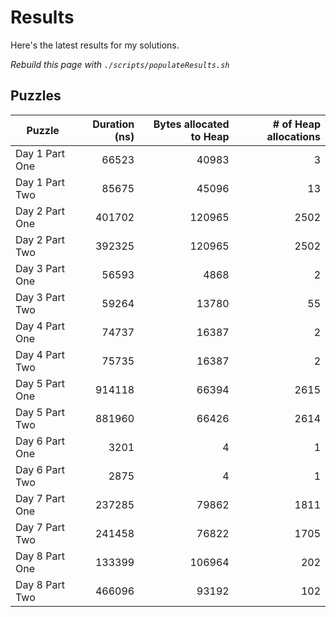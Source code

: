 # Results

Here's the latest results for my solutions.

_Rebuild this page with `./scripts/populateResults.sh`_

## Puzzles

|Puzzle|Duration (ns)|Bytes allocated to Heap|# of Heap allocations|
|-|-:|-:|-:|
|Day 1 Part One|66523|40983|3|
|Day 1 Part Two|85675|45096|13|
|Day 2 Part One|401702|120965|2502|
|Day 2 Part Two|392325|120965|2502|
|Day 3 Part One|56593|4868|2|
|Day 3 Part Two|59264|13780|55|
|Day 4 Part One|74737|16387|2|
|Day 4 Part Two|75735|16387|2|
|Day 5 Part One|914118|66394|2615|
|Day 5 Part Two|881960|66426|2614|
|Day 6 Part One|3201|4|1|
|Day 6 Part Two|2875|4|1|
|Day 7 Part One|237285|79862|1811|
|Day 7 Part Two|241458|76822|1705|
|Day 8 Part One|133399|106964|202|
|Day 8 Part Two|466096|93192|102|
